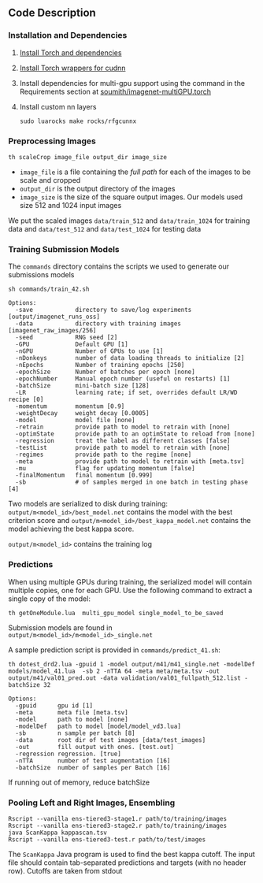 ## Code Description

### Installation and Dependencies
1. [Install Torch and dependencies](http://torch.ch/docs/getting-started.htm)
2. [Install Torch wrappers for cudnn](https://github.com/soumith/cudnn.torch)
3. Install dependencies for multi-gpu support using the command in the Requirements section at [soumith/imagenet-multiGPU.torch](https://github.com/soumith/imagenet-multiGPU.torch)
4. Install custom nn layers

   ```
   sudo luarocks make rocks/rfgcunnx
   ```

### Preprocessing Images
```
th scaleCrop image_file output_dir image_size
```

* `image_file` is a file containing the _full path_ for each of the images to be scale and cropped
* `output_dir` is the output directory of the images
* `image_size` is the size of the square output images. Our models used size 512 and 1024 input images

We put the scaled images `data/train_512` and `data/train_1024` for training data and `data/test_512` and `data/test_1024` for testing data

### Training Submission Models

The `commands` directory contains the scripts we used to generate our submissions models

```
sh commands/train_42.sh
```

```
Options:
  -save            directory to save/log experiments [output/imagenet_runs_oss]
  -data            directory with training images [imagenet_raw_images/256]
  -seed            RNG seed [2]
  -GPU             Default GPU [1]
  -nGPU            Number of GPUs to use [1]
  -nDonkeys        number of data loading threads to initialize [2]
  -nEpochs         Number of training epochs [250]
  -epochSize       Number of batches per epoch [none]
  -epochNumber     Manual epoch number (useful on restarts) [1]
  -batchSize       mini-batch size [128]
  -LR              learning rate; if set, overrides default LR/WD recipe [0]
  -momentum        momentum [0.9]
  -weightDecay     weight decay [0.0005]
  -model           model file [none]
  -retrain         provide path to model to retrain with [none]
  -optimState      provide path to an optimState to reload from [none]
  -regression      treat the label as different classes [false]
  -testList        provide path to model to retrain with [none]
  -regimes         provide path to the regime [none]
  -meta            provide path to model to retrain with [meta.tsv]
  -mu              flag for updating momentum [false]
  -finalMomentum   final momentum [0.999]
  -sb              # of samples merged in one batch in testing phase [4]
```


Two models are serialized to disk during training: `output/m<model_id>/best_model.net` contains the model with the best criterion score  and `output/m<model_id>/best_kappa_model.net` contains the model achieving the best kappa score.

`output/m<model_id>` contains the training log

### Predictions

When using multiple GPUs during training, the serialized model will contain multiple copies, one for each GPU. Use the following command to extract a single copy of the model:

```
th getOneModule.lua  multi_gpu_model single_model_to_be_saved
```

Submission models are found in `output/m<model_id>/m<model_id>_single.net`

A sample prediction script is provided in `commands/predict_41.sh`:

```
th dotest_drd2.lua -gpuid 1 -model output/m41/m41_single.net -modelDef models/model_41.lua  -sb 2 -nTTA 64 -meta meta/meta.tsv -out output/m41/val01_pred.out -data validation/val01_fullpath_512.list -batchSize 32
```

```
Options:
  -gpuid      gpu id [1]
  -meta       meta file [meta.tsv]
  -model      path to model [none]
  -modelDef   path to model [model/model_vd3.lua]
  -sb         n sample per batch [8]
  -data       root dir of test images [data/test_images]
  -out        fill output with ones. [test.out]
  -regression regression. [true]
  -nTTA       number of test augmentation [16]
  -batchSize  number of samples per Batch [16]
```

If running out of memory, reduce batchSize

### Pooling Left and Right Images, Ensembling

```
Rscript --vanilla ens-tiered3-stage1.r path/to/training/images
Rscript --vanilla ens-tiered3-stage2.r path/to/training/images
java ScanKappa kappascan.tsv
Rscript --vanilla ens-tiered3-test.r path/to/test/images
```

The `ScanKappa` Java program is used to find the best kappa cutoff. The input file should contain tab-separated predictions and targets (with no header row). Cutoffs are taken from stdout
